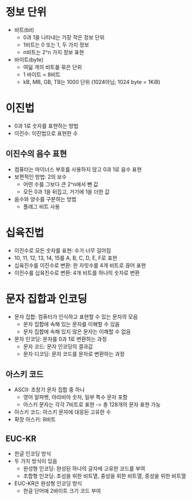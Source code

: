 # 정보 단위
- 비트(bit)
    - 0과 1을 나타내는 가장 작은 정보 단위
    - 1비트는 0 또는 1, 두 가지 정보
    - n비트는 2^n 가지 정보 표현
- 바이트(byte)
    - 여덟 개의 비트를 묶은 단위
    - 1 바이트 = 8비트
    - kB, MB, GB, TB는 1000 단위 (1024아님; 1024 byte = 1KiB)

# 이진법
- 0과 1로 숫자를 표현하는 방법
- 이진수: 이진법으로 표현한 수
## 이진수의 음수 표현
- 컴퓨터는 마이너스 부호를 사용하지 않고 0과 1로 음수 표현
- 보편적인 방법: 2의 보수
    - 어떤 수를 그보다 큰 2^n에서 뺀 값
    - 모든 0과 1을 뒤집고, 거기에 1을 더한 값
- 음수와 양수를 구분하는 방법
    - 플래그 비트 사용

# 십육진법
- 이진수로 모든 숫자를 표현: 수가 너무 길어짐
- 10, 11, 12, 13, 14, 15를 A, B, C, D, E, F로 표현
- 십육진수를 이진수로 변환: 한 자릿수를 4개 비트로 끊어 표현
- 이진수를 십육진수로 변환: 4개 비트를 하나의 숫자로 변환

# 문자 집합과 인코딩
- 문자 집합: 컴퓨터가 인식하고 표현할 수 있는 문자의 모음
    - 문자 집합에 속해 있는 문자를 이해할 수 있음
    - 문자 집합에 속해 있지 않은 문자는 이해할 수 없음
- 문자 인코딩: 문자를 0과 1로 변환하는 과정
    - 문자 코드: 문자 인코딩의 결과값
    - 문자 디코딩: 문자 코드를 문자로 변환하는 과정
## 아스키 코드
- ASCII: 초창기 문자 집합 중 하나
    - 영어 알파벳, 아라비아 숫자, 일부 특수 문자 포함
    - 아스키 문자는 각각 7비트로 표현 -> 총 128개의 문자 표현 가능
- 아스키 코드: 아스키 문자에 대응된 고유한 수
- 확장 아스키: 8비트
## EUC-KR
- 한글 인코딩 방식
- 두 가지 방식이 있음
    - 완성형 인코딩: 완성된 하나의 글자에 고유한 코드를 부여
    - 조합형 인코딩: 초성을 위한 비트열, 중성을 위한 비트열, 종성을 위한 비트열
- EUC-KR은 완성형 인코딩 방식
    - 한글 단어에 2바이트 크기 코드 부여 
